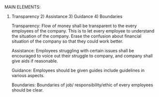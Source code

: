 MAIN ELEMENTS:  
1) Transparency 2) Assistance 3) Guidance 4) Boundaries

   Transparency:
   Flow of money shall be transparent to the every employees of the company. This is to let every employee to understand the situation of the company. Erase the confusion about financial situation of the company so that they could work better.
   
   Assistance:
   Employees struggling with certain issues shall be encouraged to voice out their struggle to company, and company shall give aids if reasonable.

   Guidance:
   Employees should be given guides include guidelines in various aspects.

   Boundaries:
   Boundaries of job/ responsibility/ethic of every employees should be clear.   
   
   

   
